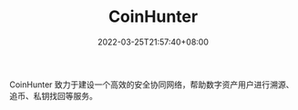 ﻿---
weight: 
title: "CoinHunter"
description: "CoinHunter 致力于建设一个高效的安全协同网络，帮助数字资产用户进行溯源、追币、私钥找回等服务"
date: 2022-03-25T21:57:40+08:00
lastmod: 2022-03-25T16:45:40+08:00
draft: false
authors: ["Metabd"]
featuredImage: "coinhunter.jpg"
link: ""
tags: ["数据分析","CoinHunter"]
categories: ["navigation"]
navigation: ["数据分析"]
lightgallery: true
toc: true
pinned: false
recommend: false
recommend1: false
---
CoinHunter 致力于建设一个高效的安全协同网络，帮助数字资产用户进行溯源、追币、私钥找回等服务。
